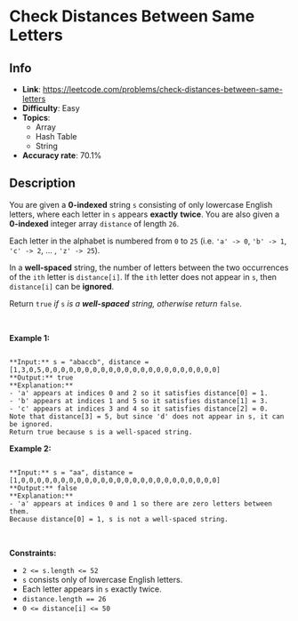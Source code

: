 # Check Distances Between Same Letters

## Info  
- **Link**: https://leetcode.com/problems/check-distances-between-same-letters
- **Difficulty**: Easy  
- **Topics**:   
    - Array
    - Hash Table
    - String
- **Accuracy rate**: 70.1%  

## Description  
    
You are given a **0-indexed** string `s` consisting of only lowercase English letters, where each letter in `s` appears **exactly** **twice**. You are also given a **0-indexed** integer array `distance` of length `26`.


Each letter in the alphabet is numbered from `0` to `25` (i.e. `'a' -> 0`, `'b' -> 1`, `'c' -> 2`, ... , `'z' -> 25`).


In a **well-spaced** string, the number of letters between the two occurrences of the `ith` letter is `distance[i]`. If the `ith` letter does not appear in `s`, then `distance[i]` can be **ignored**.


Return `true` *if* `s` *is a **well-spaced** string, otherwise return* `false`.


 


**Example 1:**



```

**Input:** s = "abaccb", distance = [1,3,0,5,0,0,0,0,0,0,0,0,0,0,0,0,0,0,0,0,0,0,0,0,0,0]
**Output:** true
**Explanation:**
- 'a' appears at indices 0 and 2 so it satisfies distance[0] = 1.
- 'b' appears at indices 1 and 5 so it satisfies distance[1] = 3.
- 'c' appears at indices 3 and 4 so it satisfies distance[2] = 0.
Note that distance[3] = 5, but since 'd' does not appear in s, it can be ignored.
Return true because s is a well-spaced string.

```

**Example 2:**



```

**Input:** s = "aa", distance = [1,0,0,0,0,0,0,0,0,0,0,0,0,0,0,0,0,0,0,0,0,0,0,0,0,0]
**Output:** false
**Explanation:**
- 'a' appears at indices 0 and 1 so there are zero letters between them.
Because distance[0] = 1, s is not a well-spaced string.

```

 


**Constraints:**


* `2 <= s.length <= 52`
* `s` consists only of lowercase English letters.
* Each letter appears in `s` exactly twice.
* `distance.length == 26`
* `0 <= distance[i] <= 50`


  
    